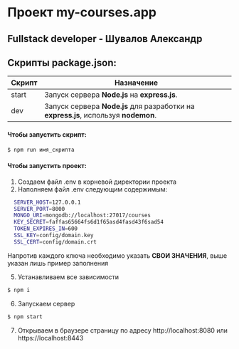 # Проект my-courses.app
## Fullstack developer - Шувалов Александр

## Скрипты package.json:

| Скрипт | Назначение |
| ------ | ------ |
| start  | Запуск сервера **Node.js** на **express.js**. |
| dev  | Запуск сервера **Node.js** для разработки на **express.js**, используя **nodemon**. |

#### Чтобы запустить скрипт:
```sh
$ npm run имя_скрипта
```

#### Чтобы запустить проект:
1) Создаем файл .env в корневой директории проекта
4) Наполняем файл .env следующим содержимым: 
  ```sh
    SERVER_HOST=127.0.0.1
    SERVER_PORT=8000
    MONGO_URI=mongodb://localhost:27017/courses
    KEY_SECRET=faffas65664fs6d1f65asd4fasd43f6sad54
    TOKEN_EXPIRES_IN=600
    SSL_KEY=config/domain.key
    SSL_CERT=config/domain.crt
  ```
  Напротив каждого ключа необходимо указать **СВОИ ЗНАЧЕНИЯ**, выше указан лишь пример заполнения

5) Устанавливаем все зависимости
```sh
$ npm i
```

6) Запускаем сервер
```sh
$ npm start
```

7) Открываем в браузере страницу по адресу http://localhost:8080 или https://localhost:8443
